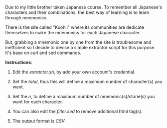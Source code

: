 Due to my little brother taken Japanese course. To remember all Japanese's characters and their combinations, the best way of learning is to learn through mnemonics.

There is the site called "Koohii" where its communities are dedicate themselves to make the mnemonics for each Japanese character.

But, grabbing a mnemonic one by one from the site is troublesome and inefficient so I decide to devise a simple extractor script for this purpose. It's base on curl and sed commands.

**Instructions**:
1. Edit the *extractor.sh*, by add your own account's credential.

2. Set the *total*, thus this will define a maximum number of character(s) you want.

3. Set the *n*, to define a maximum number of mnemonic(s)/storie(s) you want for each character.

4. You can also edit the *filter.sed* to remove additional html tag(s).

5. The output format is *CSV*
